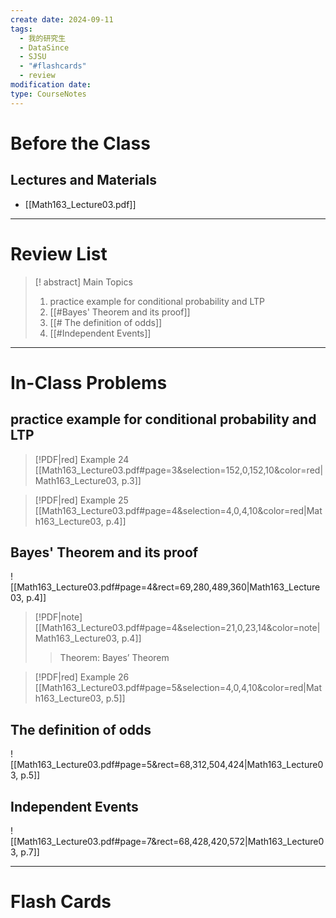 ```yaml
---
create date: 2024-09-11
tags:
  - 我的研究生
  - DataSince
  - SJSU
  - "#flashcards"
  - review
modification date: 
type: CourseNotes
---
```


# Before the Class
## Lectures and Materials
- [[Math163_Lecture03.pdf]]
---
# Review List
>[! abstract] Main Topics
>1. practice example for conditional probability and LTP
>2. [[#Bayes' Theorem and its proof]]
>3. [[# The definition of odds]]
>4. [[#Independent Events]]

---
# In-Class Problems
## practice example for conditional probability and LTP
> [!PDF|red] Example 24 [[Math163_Lecture03.pdf#page=3&selection=152,0,152,10&color=red|Math163_Lecture03, p.3]]
> > 
> 
> 

> [!PDF|red] Example 25 [[Math163_Lecture03.pdf#page=4&selection=4,0,4,10&color=red|Math163_Lecture03, p.4]]
> > 

## Bayes' Theorem and its proof
![[Math163_Lecture03.pdf#page=4&rect=69,280,489,360|Math163_Lecture03, p.4]]
> [!PDF|note] [[Math163_Lecture03.pdf#page=4&selection=21,0,23,14&color=note|Math163_Lecture03, p.4]]
> > Theorem: Bayes’ Theorem
> 
> 

> [!PDF|red] Example 26 [[Math163_Lecture03.pdf#page=5&selection=4,0,4,10&color=red|Math163_Lecture03, p.5]]
> > 

## The definition of odds
![[Math163_Lecture03.pdf#page=5&rect=68,312,504,424|Math163_Lecture03, p.5]]

## Independent Events
![[Math163_Lecture03.pdf#page=7&rect=68,428,420,572|Math163_Lecture03, p.7]]

---

# Flash Cards
